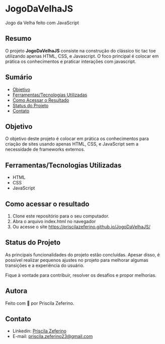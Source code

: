 # JogoDaVelhaJS
Jogo da Velha feito com JavaScript

## Resumo
O projeto **JogoDaVelhaJS** consiste na construção do clássico tic tac toe utilizando apenas HTML, CSS, e Javascript. O foco principal é colocar em prática os conhecimentos e praticar interações com javascript.

## Sumário

- [Objetivo](#objetivo)
- [Ferramentas/Tecnologias Utilizadas](#ferramentastecnologias-utilizadas)
- [Como Acessar o Resultado](#como-acessar-o-resultado)
- [Status do Projeto](#status-do-projeto)
- [Contato](#contato)


## Objetivo
O objetivo deste projeto é colocar em prática os conhecimentos para criação de sites usando apenas HTML, CSS, e JavaScript sem a necessidade de frameworks externos.

## Ferramentas/Tecnologias Utilizadas
- HTML
- CSS
- JavaScript

## Como acessar o resultado
1. Clone este repositório para o seu computador.
2. Abra o arquivo index.html no navegador
3. Ou acesse o site https://priscilazeferino.github.io/JogoDaVelhaJS/

## Status do Projeto
As principais funcionalidades do projeto estão concluídas. Apesar disso, é possível realizar pequenos ajustes no projeto para melhorar algumas transições e a experiência do usuário. 

Fique à vontade para contribuir, resolver os desafios e propor melhorias.

## Autora
Feito com 🧡 por Priscila Zeferino.

## Contato
- Linkedin: [Priscila Zeferino](https://www.linkedin.com/in/priscila-yasmin-da-rocha-zeferino/)
- E-mail: priscila.zeferino23@gmail.com

